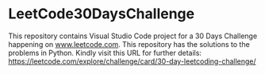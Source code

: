# LeetCode30DaysChallenge
This repository contains Visual Studio Code project for a 30 Days Challenge happening on www.leetcode.com. This repository has the solutions to the problems in Python. Kindly visit this URL for further details: https://leetcode.com/explore/challenge/card/30-day-leetcoding-challenge/
